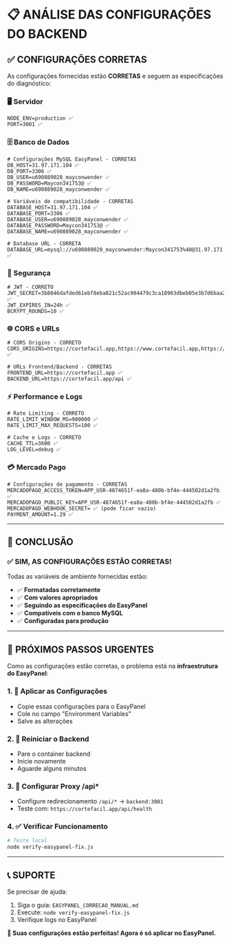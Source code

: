 # 📋 ANÁLISE DAS CONFIGURAÇÕES DO BACKEND

## ✅ CONFIGURAÇÕES CORRETAS

As configurações fornecidas estão **CORRETAS** e seguem as especificações do diagnóstico:

### 🖥️ Servidor
```env
NODE_ENV=production ✅
PORT=3001 ✅
```

### 🗄️ Banco de Dados
```env
# Configurações MySQL EasyPanel - CORRETAS
DB_HOST=31.97.171.104 ✅
DB_PORT=3306 ✅
DB_USER=u690889028_mayconwender ✅
DB_PASSWORD=Maycon341753@ ✅
DB_NAME=u690889028_mayconwender ✅

# Variáveis de compatibilidade - CORRETAS
DATABASE_HOST=31.97.171.104 ✅
DATABASE_PORT=3306 ✅
DATABASE_USER=u690889028_mayconwender ✅
DATABASE_PASSWORD=Maycon341753@ ✅
DATABASE_NAME=u690889028_mayconwender ✅

# Database URL - CORRETA
DATABASE_URL=mysql://u690889028_mayconwender:Maycon341753%40@31.97.171.104:3306/u690889028_mayconwender ✅
```

### 🔐 Segurança
```env
# JWT - CORRETO
JWT_SECRET=3b8046dafded61ebf8eba821c52ac904479c3ca18963dbeb05e3b7d6baa258ba5cb0d7391d1dc68d4dd095e17a49ba28eb1bcaf0e3f6a46f6f2be941ef53 ✅
JWT_EXPIRES_IN=24h ✅
BCRYPT_ROUNDS=10 ✅
```

### 🌐 CORS e URLs
```env
# CORS Origins - CORRETO
CORS_ORIGINS=https://cortefacil.app,https://www.cortefacil.app,https://cortefacil.vercel.app ✅

# URLs Frontend/Backend - CORRETAS
FRONTEND_URL=https://cortefacil.app ✅
BACKEND_URL=https://cortefacil.app/api ✅
```

### ⚡ Performance e Logs
```env
# Rate Limiting - CORRETO
RATE_LIMIT_WINDOW_MS=900000 ✅
RATE_LIMIT_MAX_REQUESTS=100 ✅

# Cache e Logs - CORRETO
CACHE_TTL=3600 ✅
LOG_LEVEL=debug ✅
```

### 💳 Mercado Pago
```env
# Configurações de pagamento - CORRETAS
MERCADOPAGO_ACCESS_TOKEN=APP_USR-4874651f-ea8a-480b-bf4e-444502d1a2fb ✅
MERCADOPAGO_PUBLIC_KEY=APP_USR-4874651f-ea8a-480b-bf4e-444502d1a2fb ✅
MERCADOPAGO_WEBHOOK_SECRET= ✅ (pode ficar vazio)
PAYMENT_AMOUNT=1.29 ✅
```

---

## 🎯 CONCLUSÃO

### ✅ **SIM, AS CONFIGURAÇÕES ESTÃO CORRETAS!**

Todas as variáveis de ambiente fornecidas estão:
- ✅ **Formatadas corretamente**
- ✅ **Com valores apropriados**
- ✅ **Seguindo as especificações do EasyPanel**
- ✅ **Compatíveis com o banco MySQL**
- ✅ **Configuradas para produção**

---

## 🚨 PRÓXIMOS PASSOS URGENTES

Como as configurações estão corretas, o problema está na **infraestrutura do EasyPanel**:

### 1. 🔄 **Aplicar as Configurações**
- Copie essas configurações para o EasyPanel
- Cole no campo "Environment Variables"
- Salve as alterações

### 2. 🚀 **Reiniciar o Backend**
- Pare o container backend
- Inicie novamente
- Aguarde alguns minutos

### 3. 🔧 **Configurar Proxy /api***
- Configure redirecionamento `/api/*` → `backend:3001`
- Teste com: `https://cortefacil.app/api/health`

### 4. ✅ **Verificar Funcionamento**
```bash
# Teste local
node verify-easypanel-fix.js
```

---

## 📞 **SUPORTE**

Se precisar de ajuda:
1. Siga o guia: `EASYPANEL_CORRECAO_MANUAL.md`
2. Execute: `node verify-easypanel-fix.js`
3. Verifique logs no EasyPanel

**🎉 Suas configurações estão perfeitas! Agora é só aplicar no EasyPanel.**